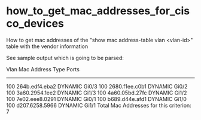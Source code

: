 # how_to_get_mac_addresses_for_cisco_devices
How to get mac addresses of the "show mac address-table vlan &lt;vlan-id>" table with the vendor information

See sample output which is going to be parsed: 

Vlan    Mac Address       Type        Ports
----    -----------       --------    -----
 100    264b.edf4.eba2    DYNAMIC     Gi0/3
 100    2680.f1ee.c0b1    DYNAMIC     Gi0/2
 100    3a60.2954.1ee2    DYNAMIC     Gi1/3
 100    4a60.05bd.27fc    DYNAMIC     Gi1/2
 100    7e02.eee8.0291    DYNAMIC     Gi0/1
 100    b689.d44e.afd1    DYNAMIC     Gi1/0
 100    d207.6258.5966    DYNAMIC     Gi1/1
Total Mac Addresses for this criterion: 7
